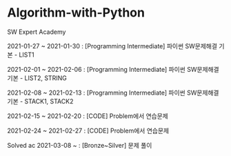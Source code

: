 # Algorithm-with-Python

SW Expert Academy

2021-01-27 ~ 2021-01-30 : [Programming Intermediate] 파이썬 SW문제해결 기본 - LIST1

2021-02-01 ~ 2021-02-06 : [Programming Intermediate] 파이썬 SW문제해결 기본 - LIST2, STRING

2021-02-08 ~ 2021-02-13 : [Programming Intermediate] 파이썬 SW문제해결 기본 - STACK1, STACK2

2021-02-15 ~ 2021-02-20 : [CODE] Problem에서 연습문제 

2021-02-24 ~ 2021-02-27 : [CODE] Problem에서 연습문제 

Solved ac
2021-03-08 ~ : [Bronze~Silver] 문제 풀이
